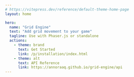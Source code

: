```yaml
---
# https://vitepress.dev/reference/default-theme-home-page
layout: home

hero:
  name: "Grid Engine"
  text: "Add grid movement to your game"
  tagline: Use with Phaser.js or standalone
  actions:
    - theme: brand
      text: Get Started
      link: /p/installation/index.html
    - theme: alt
      text: API Reference
      link: https://annoraaq.github.io/grid-engine/api
---
```


<script setup>
import Features from './components/Features.vue';
</script>

<Features />
